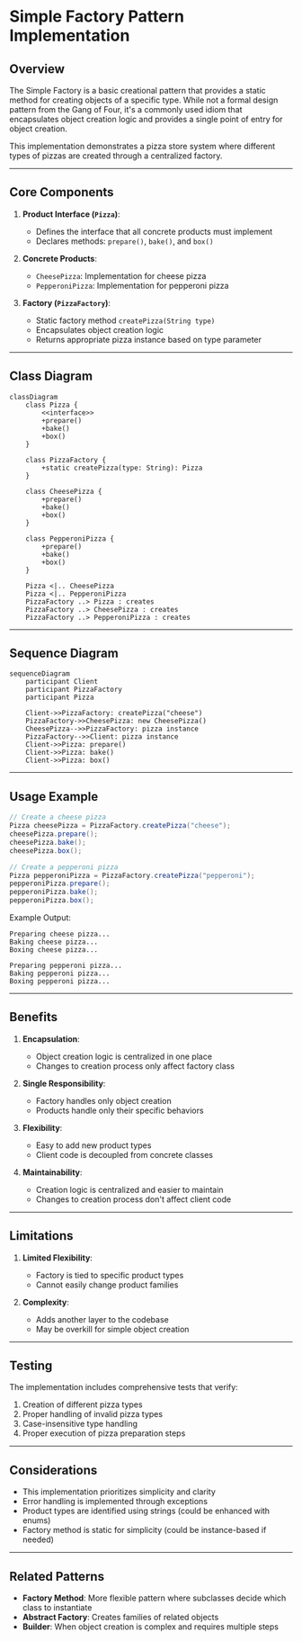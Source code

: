 # **Simple Factory Pattern Implementation**

## **Overview**

The Simple Factory is a basic creational pattern that provides a static method for creating objects of a specific type. While not a formal design pattern from the Gang of Four, it's a commonly used idiom that encapsulates object creation logic and provides a single point of entry for object creation.

This implementation demonstrates a pizza store system where different types of pizzas are created through a centralized factory.

---

## **Core Components**

1. **Product Interface (`Pizza`)**:
   - Defines the interface that all concrete products must implement
   - Declares methods: `prepare()`, `bake()`, and `box()`

2. **Concrete Products**:
   - `CheesePizza`: Implementation for cheese pizza
   - `PepperoniPizza`: Implementation for pepperoni pizza

3. **Factory (`PizzaFactory`)**:
   - Static factory method `createPizza(String type)`
   - Encapsulates object creation logic
   - Returns appropriate pizza instance based on type parameter

---

## **Class Diagram**

```mermaid
classDiagram
    class Pizza {
        <<interface>>
        +prepare()
        +bake()
        +box()
    }
    
    class PizzaFactory {
        +static createPizza(type: String): Pizza
    }
    
    class CheesePizza {
        +prepare()
        +bake()
        +box()
    }
    
    class PepperoniPizza {
        +prepare()
        +bake()
        +box()
    }
    
    Pizza <|.. CheesePizza
    Pizza <|.. PepperoniPizza
    PizzaFactory ..> Pizza : creates
    PizzaFactory ..> CheesePizza : creates
    PizzaFactory ..> PepperoniPizza : creates
```

---

## **Sequence Diagram**

```mermaid
sequenceDiagram
    participant Client
    participant PizzaFactory
    participant Pizza
    
    Client->>PizzaFactory: createPizza("cheese")
    PizzaFactory->>CheesePizza: new CheesePizza()
    CheesePizza-->>PizzaFactory: pizza instance
    PizzaFactory-->>Client: pizza instance
    Client->>Pizza: prepare()
    Client->>Pizza: bake()
    Client->>Pizza: box()
```

---

## **Usage Example**

```java
// Create a cheese pizza
Pizza cheesePizza = PizzaFactory.createPizza("cheese");
cheesePizza.prepare();
cheesePizza.bake();
cheesePizza.box();

// Create a pepperoni pizza
Pizza pepperoniPizza = PizzaFactory.createPizza("pepperoni");
pepperoniPizza.prepare();
pepperoniPizza.bake();
pepperoniPizza.box();
```

Example Output:
```
Preparing cheese pizza...
Baking cheese pizza...
Boxing cheese pizza...

Preparing pepperoni pizza...
Baking pepperoni pizza...
Boxing pepperoni pizza...
```

---

## **Benefits**

1. **Encapsulation**:
   - Object creation logic is centralized in one place
   - Changes to creation process only affect factory class

2. **Single Responsibility**:
   - Factory handles only object creation
   - Products handle only their specific behaviors

3. **Flexibility**:
   - Easy to add new product types
   - Client code is decoupled from concrete classes

4. **Maintainability**:
   - Creation logic is centralized and easier to maintain
   - Changes to creation process don't affect client code

---

## **Limitations**

1. **Limited Flexibility**:
   - Factory is tied to specific product types
   - Cannot easily change product families

2. **Complexity**:
   - Adds another layer to the codebase
   - May be overkill for simple object creation

---

## **Testing**

The implementation includes comprehensive tests that verify:

1. Creation of different pizza types
2. Proper handling of invalid pizza types
3. Case-insensitive type handling
4. Proper execution of pizza preparation steps

---

## **Considerations**

- This implementation prioritizes simplicity and clarity
- Error handling is implemented through exceptions
- Product types are identified using strings (could be enhanced with enums)
- Factory method is static for simplicity (could be instance-based if needed)

---

## **Related Patterns**

- **Factory Method**: More flexible pattern where subclasses decide which class to instantiate
- **Abstract Factory**: Creates families of related objects
- **Builder**: When object creation is complex and requires multiple steps
